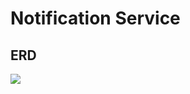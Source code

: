 # Notification Service

## ERD
<img src="https://github.com/omarsamir1999/jobHacker-final-project/blob/NotificationAPI/Notification%20API%20ERD.png"/>
